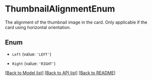 # ThumbnailAlignmentEnum

The alignment of the thumbnail image in the card. Only applicable if the card using horizontal orientation.

## Enum

* `Left` (value: `'LEFT'`)

* `Right` (value: `'RIGHT'`)

[[Back to Model list]](../README.md#documentation-for-models) [[Back to API list]](../README.md#documentation-for-api-endpoints) [[Back to README]](../README.md)
